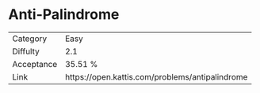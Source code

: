 # Anti-Palindrome

<table>
    <tr>
        <td>Category</td>
        <td>Easy</td>
    </tr>
    <tr>
        <td>Diffulty</td>
        <td>2.1</td>
    </tr>
    <tr>
        <td>Acceptance</td>
        <td>35.51 %</td>
    </tr>
    <tr>
        <td>Link</td>
        <td>https://open.kattis.com/problems/antipalindrome</td>
    </tr>
</table>